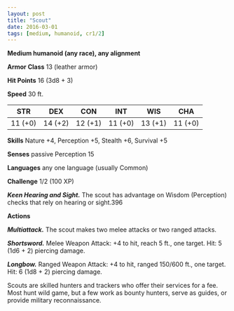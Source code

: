 ```yaml
---
layout: post
title: "Scout"
date: 2016-03-01
tags: [medium, humanoid, cr1/2]
---
```


**Medium humanoid (any race), any alignment**

**Armor Class** 13 (leather armor)

**Hit Points** 16 (3d8 + 3)

**Speed** 30 ft.

|   STR   |   DEX   |   CON   |   INT   |   WIS   |   CHA   |
|:-----:|:-----:|:-----:|:-----:|:-----:|:-----:|
| 11 (+0) | 14 (+2) | 12 (+1) | 11 (+0) | 13 (+1) | 11 (+0) |

**Skills** Nature +4, Perception +5, Stealth +6, Survival +5 

**Senses** passive Perception 15 

**Languages** any one language (usually Common) 

**Challenge** 1/2 (100 XP)

***Keen Hearing and Sight.*** The scout has advantage on Wisdom (Perception) checks that rely on hearing or sight.396 

**Actions** 

***Multiattack.*** The scout makes two melee attacks or two ranged attacks. 

***Shortsword.*** Melee Weapon Attack: +4 to hit, reach 5 ft., one target. Hit: 5 (1d6 + 2) piercing damage. 

***Longbow.*** Ranged Weapon Attack: +4 to hit, ranged 150/600 ft., one target. Hit: 6 (1d8 + 2) piercing damage. 

Scouts are skilled hunters and trackers who offer their services for a fee. Most hunt wild game, but a few work as bounty hunters, serve as guides, or provide military reconnaissance.
